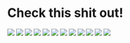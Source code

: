 # Check this shit out!

![](images/IMG_0781.jpg)
![](images/IMG_3691.jpg)
![](images/IMG_3697.jpg)
![](images/IMG_4680.jpg)
![](images/IMG_7686.jpg)
![](images/IMG_7724.jpg)
![](images/IMG_9633.jpg)
![](images/IMG_9634.jpg)
![](images/IMG_9647.jpg)
![](images/IMG_9648.jpg)
![](images/IMG_9677.jpg)
![](images/IMG_9678.jpg)
